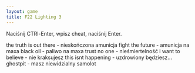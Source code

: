 ```yaml
---
layout: game
title: F22 Lighting 3
---
```


Naciśnij CTRl-Enter, wpisz cheat, naciśnij Enter.

the truth is out there	- nieskończona amunicja
fight the future 		- amunicja na maxa
black oil 			- paliwo na maxa
trust no one 		- nieśmiertelność
i want to believe 		- nie kraksujesz
this isnt happening 		- uzdrowiony będziesz...
ghostpit 			- masz niewidzialny samolot
